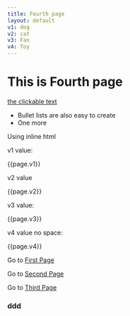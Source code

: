 ```yaml
---
title: Fourth page
layout: default
v1: dog
v2: cat
v3: Fan
v4: Toy
---
```


# This is Fourth page

[the clickable text](http://xlson.com/)

* Bullet lists are also easy to create
* One more

Using inline html

v1 value:
<p>{{page.v1}}</p>

v2 value
<p>{{page.v2}}</p>

v3 value:
<p>{{page.v3}}</p>
 
v4 value no space:
<p>{{page.v4}}</p>
 
Go to [First Page](index.html)


Go to [Second Page](secpg.html)

Go to [Third Page](third.html)

### ddd